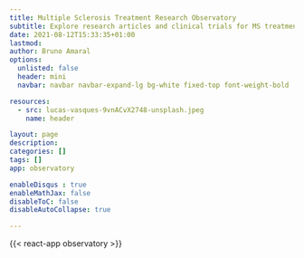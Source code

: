```yaml
---
title: Multiple Sclerosis Treatment Research Observatory
subtitle: Explore research articles and clinical trials for MS treatments and therapies
date: 2021-08-12T15:33:35+01:00
lastmod: 
author: Bruno Amaral
options:
  unlisted: false
  header: mini
  navbar: navbar navbar-expand-lg bg-white fixed-top font-weight-bold

resources:
  - src: lucas-vasques-9vnACvX2748-unsplash.jpeg
    name: header

layout: page
description: 
categories: []
tags: []
app: observatory

enableDisqus : true
enableMathJax: false
disableToC: false
disableAutoCollapse: true

---
```


<div class="col-md-12">

<div id="root"></div>

{{< react-app observatory >}}

</div>